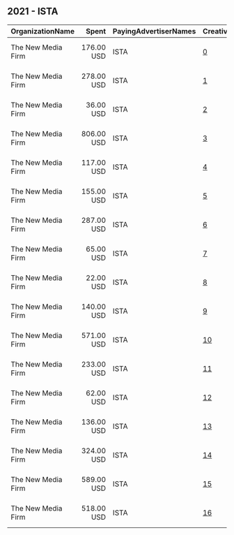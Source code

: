 ## 2021 - ISTA 
|OrganizationName|Spent|PayingAdvertiserNames|CreativeUrls|Impressions|Genders|AgeBrackets|CountryCodes|BillingAddresses|CandidateBallotInformation|
|:---|---:|:---|:---|---:|:---|:---|:---|:---|:---|
|The New Media Firm|176.00 USD|ISTA|[0](https://www.snap.com/political-ads/asset/9b742cbe2fac1484b22d925a9b4841307ecab3bc5f100ec85a56509e5f4ad083?mediaType=mp4)|21,745||18+|united states|"1730 Rhode Island Ave, NW Ste 213,Washington,20036,US"|Indiana State Teachers Association|
|The New Media Firm|278.00 USD|ISTA|[1](https://www.snap.com/political-ads/asset/0221dbe224314eaf4db20aee55093d3f81b566b75d6e95afb1bf1d0a9355b735?mediaType=mp4)|41,382||18+|united states|"1730 Rhode Island Ave, NW Ste 213,Washington,20036,US"|Indiana State Teachers Association|
|The New Media Firm|36.00 USD|ISTA|[2](https://www.snap.com/political-ads/asset/b7f8c95316d5b52891f2f4d8438ac0f07bff35dba01faead1b0b0ccd5ec5442d?mediaType=mp4)|4,526||18+|united states|"1730 Rhode Island Ave, NW Ste 213,Washington,20036,US"|Indiana State Teachers Association|
|The New Media Firm|806.00 USD|ISTA|[3](https://www.snap.com/political-ads/asset/2704287c023ea7afbe03957bf20b129fc378d6614876f043806c92b1905ef256?mediaType=mp4)|103,155||18+|united states|"1730 Rhode Island Ave, NW Ste 213,Washington,20036,US"|Indiana State Teachers Association|
|The New Media Firm|117.00 USD|ISTA|[4](https://www.snap.com/political-ads/asset/0221dbe224314eaf4db20aee55093d3f81b566b75d6e95afb1bf1d0a9355b735?mediaType=mp4)|15,345||18+|united states|"1730 Rhode Island Ave, NW Ste 213,Washington,20036,US"|Indiana State Teachers Association|
|The New Media Firm|155.00 USD|ISTA|[5](https://www.snap.com/political-ads/asset/2fbe442f156f3d751c5a097c211f12ce8a157f45c41c614edcdc962bfacd982b?mediaType=mp4)|22,101||18+|united states|"1730 Rhode Island Ave, NW Ste 213,Washington,20036,US"|Indiana State Teachers Association|
|The New Media Firm|287.00 USD|ISTA|[6](https://www.snap.com/political-ads/asset/a9cd3ae4fa3e4b76c829024fa580bd49c220a0f34df52a5268a51519aaf13cc1?mediaType=mp4)|44,956||18+|united states|"1730 Rhode Island Ave, NW Ste 213,Washington,20036,US"|Indiana State Teachers Association|
|The New Media Firm|65.00 USD|ISTA|[7](https://www.snap.com/political-ads/asset/b7f8c95316d5b52891f2f4d8438ac0f07bff35dba01faead1b0b0ccd5ec5442d?mediaType=mp4)|11,022||18+|united states|"1730 Rhode Island Ave, NW Ste 213,Washington,20036,US"|Indiana State Teachers Association|
|The New Media Firm|22.00 USD|ISTA|[8](https://www.snap.com/political-ads/asset/b7f8c95316d5b52891f2f4d8438ac0f07bff35dba01faead1b0b0ccd5ec5442d?mediaType=mp4)|2,997||18+|united states|"1730 Rhode Island Ave, NW Ste 213,Washington,20036,US"|Indiana State Teachers Association|
|The New Media Firm|140.00 USD|ISTA|[9](https://www.snap.com/political-ads/asset/2fbe442f156f3d751c5a097c211f12ce8a157f45c41c614edcdc962bfacd982b?mediaType=mp4)|17,565||18+|united states|"1730 Rhode Island Ave, NW Ste 213,Washington,20036,US"|Indiana State Teachers Association|
|The New Media Firm|571.00 USD|ISTA|[10](https://www.snap.com/political-ads/asset/a9cd3ae4fa3e4b76c829024fa580bd49c220a0f34df52a5268a51519aaf13cc1?mediaType=mp4)|66,067||18+|united states|"1730 Rhode Island Ave, NW Ste 213,Washington,20036,US"|Indiana State Teachers Association|
|The New Media Firm|233.00 USD|ISTA|[11](https://www.snap.com/political-ads/asset/2704287c023ea7afbe03957bf20b129fc378d6614876f043806c92b1905ef256?mediaType=mp4)|36,882||18+|united states|"1730 Rhode Island Ave, NW Ste 213,Washington,20036,US"|Indiana State Teachers Association|
|The New Media Firm|62.00 USD|ISTA|[12](https://www.snap.com/political-ads/asset/0221dbe224314eaf4db20aee55093d3f81b566b75d6e95afb1bf1d0a9355b735?mediaType=mp4)|15,174||18+|united states|"1730 Rhode Island Ave, NW Ste 213,Washington,20036,US"|Indiana State Teachers Association|
|The New Media Firm|136.00 USD|ISTA|[13](https://www.snap.com/political-ads/asset/2fbe442f156f3d751c5a097c211f12ce8a157f45c41c614edcdc962bfacd982b?mediaType=mp4)|48,979||18+|united states|"1730 Rhode Island Ave, NW Ste 213,Washington,20036,US"|Indiana State Teachers Association|
|The New Media Firm|324.00 USD|ISTA|[14](https://www.snap.com/political-ads/asset/9b742cbe2fac1484b22d925a9b4841307ecab3bc5f100ec85a56509e5f4ad083?mediaType=mp4)|39,791||18+|united states|"1730 Rhode Island Ave, NW Ste 213,Washington,20036,US"|Indiana State Teachers Association|
|The New Media Firm|589.00 USD|ISTA|[15](https://www.snap.com/political-ads/asset/a9cd3ae4fa3e4b76c829024fa580bd49c220a0f34df52a5268a51519aaf13cc1?mediaType=mp4)|66,948||18+|united states|"1730 Rhode Island Ave, NW Ste 213,Washington,20036,US"|Indiana State Teachers Association|
|The New Media Firm|518.00 USD|ISTA|[16](https://www.snap.com/political-ads/asset/2704287c023ea7afbe03957bf20b129fc378d6614876f043806c92b1905ef256?mediaType=mp4)|69,750||18+|united states|"1730 Rhode Island Ave, NW Ste 213,Washington,20036,US"|Indiana State Teachers Association|
